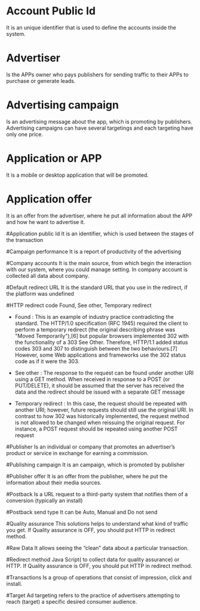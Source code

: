 
# Account Public Id
It is an unique identifier that is used to define the accounts inside the system.   

# Advertiser 
Is the APPs owner who pays publishers for sending traffic to their APPs to purchase or generate leads.

# Advertising campaign
Is an advertising message about the app, which is promoting by publishers. Advertising campaigns can have several targetings and each targeting have only one price.

# Application or APP
It is a mobile or desktop application that will be promoted.

# Application offer
It is an offer from the advertiser, where he put all information about the APP and how he want to advertise it.

#Application public Id
It is an identifier, which is used between the stages of the transaction

#Campaign performance
It is a report of productivity of the advertising 

#Company accounts
It is the main source, from which begin the interaction with our system, where you could manage setting. In company account is collected all data about company.

#Default redirect URL
It is  the standard URL that you use in the redirect, if the platform was undefined

#HTTP redirect code
Found, See other, Temporary redirect

* Found : This is an example of industry practice contradicting the standard. The HTTP/1.0 specification (RFC 1945) required the client to perform a temporary redirect (the original describing phrase was "Moved Temporarily"),[6] but popular browsers implemented 302 with the functionality of a 303 See Other. Therefore, HTTP/1.1 added status codes 303 and 307 to distinguish between the two behaviours.[7] However, some Web applications and frameworks use the 302 status code as if it were the 303.

* See other : The response to the request can be found under another URI using a GET method. When received in response to a POST (or PUT/DELETE), it should be assumed that the server has received the data and the redirect should be issued with a separate GET message

* Temporary redirect : In this case, the request should be repeated with another URI; however, future requests should still use the original URI. In contrast to how 302 was historically implemented, the request method is not allowed to be changed when reissuing the original request. For instance, a POST request should be repeated using another POST request

#Publisher
Is an individual or company that promotes an advertiser’s product or service in exchange for earning a commission. 

#Publishing campaign
It is an campaign, which is promoted by publisher    

#Publisher offer
It is an offer from the publisher, where he put the information about their media sources. 

#Postback
Is a URL request to a third-party system that notifies them of a conversion (typically an install)

#Postback send type
It can be Auto, Manual and Do not send

#Quality assurance
This solutions helps to understand what kind of traffic you get. If Quality assurance is OFF, you should put HTTP in redirect method.  

#Raw Data
It allows seeing the “clean” data about a particular transaction. 

#Redirect method
Java Script( to collect data for quality assurance) or HTTP.  If Quality assurance is OFF, you should put HTTP in redirect method.    

#Transactions
Is a group of operations that consist of impression, click and install.

#Target
Ad targeting refers to the practice of advertisers attempting to reach (target) a specific desired consumer audience.

